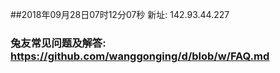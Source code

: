 ##2018年09月28日07时12分07秒 新址: 142.93.44.227
### 兔友常见问题及解答: https://github.com/wanggonging/d/blob/w/FAQ.md
